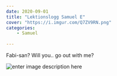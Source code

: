 ```yaml
---
date: 2020-09-01
title: "Lektionslogg Samuel E"
cover: "https://i.imgur.com/Q7ZV9RN.png"
categories: 
    - Samuel
   
---
```

Fabi-san? Will you.. go out with me?

![enter image description here](https://images.emojiterra.com/twitter/512px/1f633.png)
